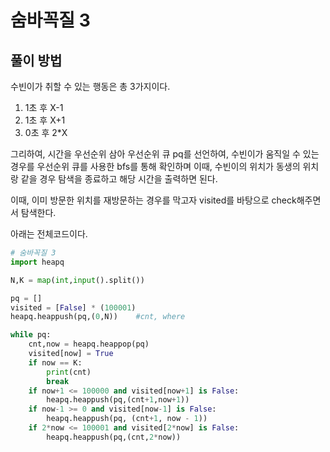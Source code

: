 # 숨바꼭질 3

## 풀이 방법

수빈이가 취할 수 있는 행동은 총 3가지이다.

1. 1초 후 X-1
2. 1초 후 X+1
3. 0초 후 2*X

그리하여, 시간을 우선순위 삼아 우선순위 큐 pq를 선언하여, 수빈이가 움직일 수 있는 경우를 우선순위 큐를 사용한 bfs를 통해 확인하며 이때, 수빈이의 위치가 동생의 위치랑 같을 경우 탐색을 종료하고 해당 시간을 출력하면 된다.

이때, 이미 방문한 위치를 재방문하는 경우를 막고자 visited를 바탕으로 check해주면서 탐색한다.

아래는 전체코드이다.

```PYTHON
# 숨바꼭질 3
import heapq

N,K = map(int,input().split())

pq = []
visited = [False] * (100001)
heapq.heappush(pq,(0,N))    #cnt, where

while pq:
    cnt,now = heapq.heappop(pq)
    visited[now] = True
    if now == K:
        print(cnt)
        break
    if now+1 <= 100000 and visited[now+1] is False:
        heapq.heappush(pq,(cnt+1,now+1))
    if now-1 >= 0 and visited[now-1] is False:
        heapq.heappush(pq, (cnt+1, now - 1))
    if 2*now <= 100001 and visited[2*now] is False:
        heapq.heappush(pq,(cnt,2*now))
```

